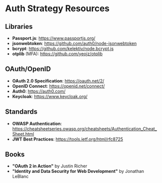 # Auth Strategy Resources

## Libraries
- **Passport.js**: https://www.passportjs.org/
- **jsonwebtoken**: https://github.com/auth0/node-jsonwebtoken
- **bcrypt**: https://github.com/kelektiv/node.bcrypt.js
- **otplib** (MFA): https://github.com/yeojz/otplib

## OAuth/OpenID
- **OAuth 2.0 Specification**: https://oauth.net/2/
- **OpenID Connect**: https://openid.net/connect/
- **Auth0**: https://auth0.com/
- **Keycloak**: https://www.keycloak.org/

## Standards
- **OWASP Authentication**: https://cheatsheetseries.owasp.org/cheatsheets/Authentication_Cheat_Sheet.html
- **JWT Best Practices**: https://tools.ietf.org/html/rfc8725

## Books
- **"OAuth 2 in Action"** by Justin Richer
- **"Identity and Data Security for Web Development"** by Jonathan LeBlanc

